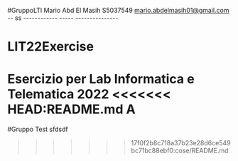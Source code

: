 #GruppoLTI
Mario	Abd El Masih S5037549	mario.abdelmasih01@gmail.com
-- ss     ------------ -----         ---------------
# LIT22Exercise
Esercizio per Lab Informatica e Telematica 2022
<<<<<<< HEAD:README.md
A
=======
#Gruppo Test
sfdsdf
>>>>>>> 17f0f2b8c718a37b23e28d6ce549bc71bc88ebf0:cose/README.md
